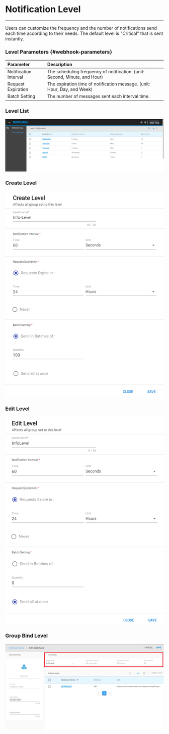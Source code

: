 # Notification Level

---

Users can customize the frequency and the number of notifications send each time according to their needs. The default level is "Critical" that is sent instantly.

### Level Parameters {#webhook-parameters}

| Parameter | Description |
| :--- | :--- |
| Notification Interval | The scheduling frequency of notification. \(unit: Second, Minute, and Hour\) |
| Request Expiration | The expiration time of notification message. \(unit: Hour, Day, and Week\) |
| Batch Setting | The number of messages sent each interval time. |

### Level List

![](/assets/Levellist.png)

### Create Level

![](/assets/create_level.png)

### Edit Level

![](/assets/edit_level.png)

### Group Bind Level

![](/assets/group_level.png)

